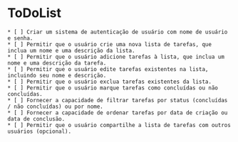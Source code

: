 # ToDoList
    * [ ] Criar um sistema de autenticação de usuário com nome de usuário e senha.
    * [ ] Permitir que o usuário crie uma nova lista de tarefas, que inclua um nome e uma descrição da lista.
    * [ ] Permitir que o usuário adicione tarefas à lista, que inclua um nome e uma descrição da tarefa.
    * [ ] Permitir que o usuário edite tarefas existentes na lista, incluindo seu nome e descrição.
    * [ ] Permitir que o usuário exclua tarefas existentes da lista.
    * [ ] Permitir que o usuário marque tarefas como concluídas ou não concluídas.
    * [ ] Fornecer a capacidade de filtrar tarefas por status (concluídas / não concluídas) ou por nome.
    * [ ] Fornecer a capacidade de ordenar tarefas por data de criação ou data de conclusão.
    * [ ] Permitir que o usuário compartilhe a lista de tarefas com outros usuários (opcional).